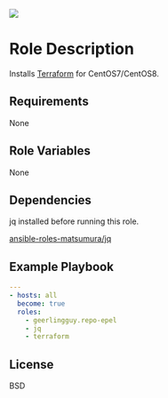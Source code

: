 [![](https://github.com/ansible-roles-matsumura/terraform/workflows/build/badge.svg)](https://github.com/ansible-roles-matsumura/terraform/actions?query=workflow%3Abuild)

Role Description
=========

Installs [Terraform](https://www.terraform.io) for CentOS7/CentOS8.

Requirements
------------

None

Role Variables
--------------

None

Dependencies
------------

jq installed before running this role.

[ansible-roles-matsumura/jq](https://github.com/ansible-roles-matsumura/jq)

Example Playbook
----------------

```YAML
---
- hosts: all
  become: true
  roles:
    - geerlingguy.repo-epel
    - jq
    - terraform
```

License
-------

BSD
